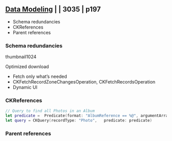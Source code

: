 
## [Data Modeling](4-data-modeling.md) | | 3035 | p197


- Schema redundancies
- CKReferences
- Parent references

### Schema redundancies

thumbnail1024 



Optimized download

- Fetch only what’s needed
- CKFetchRecordZoneChangesOperation, CKFetchRecordsOperation
- Dynamic UI

### CKReferences

```swift
// Query to find all Photos in an Album
let predicate =  Predicate(format: "AlbumReference == %@", argumentArray: [albumRecord.recordID])
let query = CKQuery(recordType: "Photo",   predicate: predicate)
```

### Parent references

